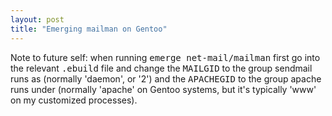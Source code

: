 ```yaml
---
layout: post
title: "Emerging mailman on Gentoo"
---
```




Note to future self: when running <tt>emerge net-mail/mailman</tt> first go into the relevant <tt>.ebuild</tt> file and change the <tt>MAILGID</tt> to the group sendmail runs as (normally 'daemon', or '2') and the <tt>APACHEGID</tt> to the group apache runs under (normally 'apache' on Gentoo systems, but it's typically 'www' on my customized processes).


